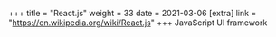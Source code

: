 +++
title = "React.js"
weight = 33
date = 2021-03-06
[extra]
link = "https://en.wikipedia.org/wiki/React.js"
+++
JavaScript UI framework

